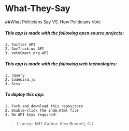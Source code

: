 # What-They-Say
##What Politicians Say VS. How Politicians Vote

##### This app is made with the following open source projects:
```
1. Twitter API
2. GovTrack.us API
3. VoteSmart.org API
```
##### This app is made with the following web technologies:
```
1. Jquery
2. Codebird.js
3. Scss
```
##### To deploy this app:
```
1. Fork and download this repository
2. Double-click the inde.html file
3. No API keys required!
```
> License: MIT
> Author: Alex Bennett, CJ 
